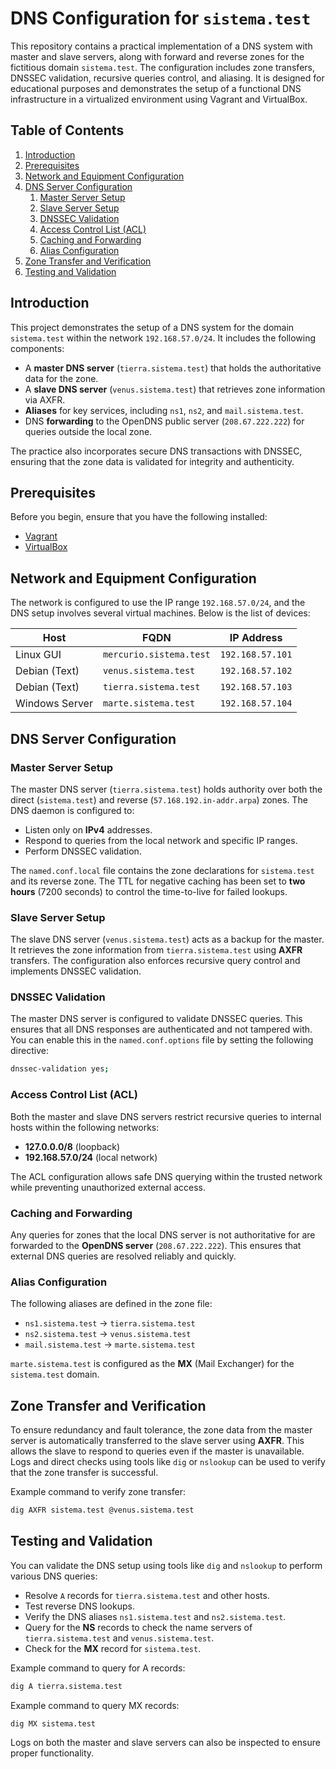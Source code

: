 # DNS Configuration for `sistema.test`

This repository contains a practical implementation of a DNS system with master and slave servers, along with forward and reverse zones for the fictitious domain `sistema.test`. The configuration includes zone transfers, DNSSEC validation, recursive queries control, and aliasing. It is designed for educational purposes and demonstrates the setup of a functional DNS infrastructure in a virtualized environment using Vagrant and VirtualBox.

## Table of Contents
1. [Introduction](#introduction)
2. [Prerequisites](#prerequisites)
3. [Network and Equipment Configuration](#network-and-equipment-configuration)
4. [DNS Server Configuration](#dns-server-configuration)
    1. [Master Server Setup](#master-server-setup)
    2. [Slave Server Setup](#slave-server-setup)
    3. [DNSSEC Validation](#dnssec-validation)
    4. [Access Control List (ACL)](#access-control-list-acl)
    5. [Caching and Forwarding](#caching-and-forwarding)
    6. [Alias Configuration](#alias-configuration)
5. [Zone Transfer and Verification](#zone-transfer-and-verification)
6. [Testing and Validation](#testing-and-validation)

## Introduction

This project demonstrates the setup of a DNS system for the domain `sistema.test` within the network `192.168.57.0/24`. It includes the following components:
- A **master DNS server** (`tierra.sistema.test`) that holds the authoritative data for the zone.
- A **slave DNS server** (`venus.sistema.test`) that retrieves zone information via AXFR.
- **Aliases** for key services, including `ns1`, `ns2`, and `mail.sistema.test`.
- DNS **forwarding** to the OpenDNS public server (`208.67.222.222`) for queries outside the local zone.

The practice also incorporates secure DNS transactions with DNSSEC, ensuring that the zone data is validated for integrity and authenticity.

## Prerequisites

Before you begin, ensure that you have the following installed:
- [Vagrant](https://www.vagrantup.com/)
- [VirtualBox](https://www.virtualbox.org/)

## Network and Equipment Configuration

The network is configured to use the IP range `192.168.57.0/24`, and the DNS setup involves several virtual machines. Below is the list of devices:


| **Host**       | **FQDN**                 | **IP Address**      |
|----------------|--------------------------|---------------------|
| Linux GUI      | `mercurio.sistema.test`   | `192.168.57.101`    |
| Debian (Text)  | `venus.sistema.test`      | `192.168.57.102`    |
| Debian (Text)  | `tierra.sistema.test`     | `192.168.57.103`    |
| Windows Server | `marte.sistema.test`      | `192.168.57.104`    |

## DNS Server Configuration

### Master Server Setup

The master DNS server (`tierra.sistema.test`) holds authority over both the direct (`sistema.test`) and reverse (`57.168.192.in-addr.arpa`) zones. The DNS daemon is configured to:
- Listen only on **IPv4** addresses.
- Respond to queries from the local network and specific IP ranges.
- Perform DNSSEC validation.

The `named.conf.local` file contains the zone declarations for `sistema.test` and its reverse zone. The TTL for negative caching has been set to **two hours** (7200 seconds) to control the time-to-live for failed lookups.

### Slave Server Setup

The slave DNS server (`venus.sistema.test`) acts as a backup for the master. It retrieves the zone information from `tierra.sistema.test` using **AXFR** transfers. The configuration also enforces recursive query control and implements DNSSEC validation.

### DNSSEC Validation

The master DNS server is configured to validate DNSSEC queries. This ensures that all DNS responses are authenticated and not tampered with. You can enable this in the `named.conf.options` file by setting the following directive:

```bash
dnssec-validation yes;
```

### Access Control List (ACL)

Both the master and slave DNS servers restrict recursive queries to internal hosts within the following networks:
- **127.0.0.0/8** (loopback)
- **192.168.57.0/24** (local network)

The ACL configuration allows safe DNS querying within the trusted network while preventing unauthorized external access.

### Caching and Forwarding

Any queries for zones that the local DNS server is not authoritative for are forwarded to the **OpenDNS server** (`208.67.222.222`). This ensures that external DNS queries are resolved reliably and quickly.

### Alias Configuration

The following aliases are defined in the zone file:
- `ns1.sistema.test` → `tierra.sistema.test`
- `ns2.sistema.test` → `venus.sistema.test`
- `mail.sistema.test` → `marte.sistema.test`

`marte.sistema.test` is configured as the **MX** (Mail Exchanger) for the `sistema.test` domain.

## Zone Transfer and Verification

To ensure redundancy and fault tolerance, the zone data from the master server is automatically transferred to the slave server using **AXFR**. This allows the slave to respond to queries even if the master is unavailable. Logs and direct checks using tools like `dig` or `nslookup` can be used to verify that the zone transfer is successful.

Example command to verify zone transfer:

```bash
dig AXFR sistema.test @venus.sistema.test
```

## Testing and Validation

You can validate the DNS setup using tools like `dig` and `nslookup` to perform various DNS queries:

- Resolve `A` records for `tierra.sistema.test` and other hosts.
- Test reverse DNS lookups.
- Verify the DNS aliases `ns1.sistema.test` and `ns2.sistema.test`.
- Query for the **NS** records to check the name servers of `tierra.sistema.test` and `venus.sistema.test`.
- Check for the **MX** record for `sistema.test`.

Example command to query for A records:

```bash
dig A tierra.sistema.test
```

Example command to query MX records:

```bash
dig MX sistema.test
```

Logs on both the master and slave servers can also be inspected to ensure proper functionality.
